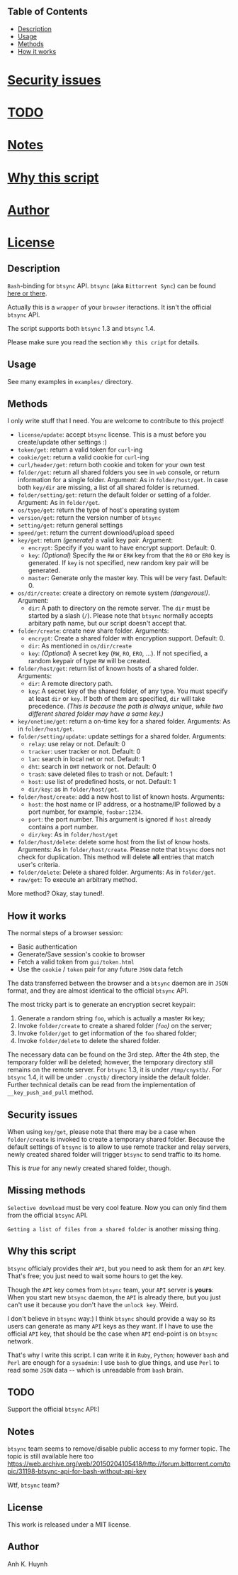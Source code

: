 ## Table of Contents

* [Description](#description)
* [Usage](#usage)
* [Methods](#methods)
* [How it works](#how-it-works)
# [Security issues](#security-issues)
# [TODO](#todo)
# [Notes](#notes)
# [Why this script](#why-this-script)
# [Author](#author)
# [License](#license)

## Description

`Bash`-binding for `btsync` API.
`btsync` (aka `Bittorrent Sync`) can be found [here or there].

Actually this is a `wrapper` of your `browser` iteractions.
It isn't the official `btsync` API.

The script supports both `btsync` 1.3 and `btsync` 1.4.

Please make sure you read the section `Why this cript` for details.

## Usage

See many examples in `examples/` directory.

## Methods

I only write stuff that I need.
You are welcome to contribute to this project!

* `license/update`: accept `btsync` license. This is a must before
  you create/update other settings :)
* `token/get`: return a valid token for `curl`-ing
* `cookie/get`: return a valid cookie for `curl`-ing
* `curl/header/get`: return both cookie and token for your own test
* `folder/get`: return all shared folders you see in `web` console,
  or return information for a single folder.
  Argument: As in `folder/host/get`. In case both `key/dir` are missing,
  a list of all shared folder is returned.
* `folder/setting/get`: return the default folder or setting of a folder.
  Argument: As in `folder/get`.
* `os/type/get`: return the type of host's operating system
* `version/get`: return the version number of `btsync`
* `setting/get`: return general settings
* `speed/get`: return the current download/upload speed
* `key/get`: return _(generate)_ a valid key pair.
  Argument:
  * `encrypt`:
      Specify if you want to have encrypt support. Default: 0.
  * `key`: _(Optional)_
      Specify the `RW` or `ERW` key from that the `RO` or `ERO` key
      is generated. If `key` is not specified, new random key pair
      will be generated.
  * `master`: Generate only the master key. This will be very fast.
      Default: 0.
* `os/dir/create`: create a directory on remote system _(dangerous!)_.
  Argument:
  * `dir`: A path to directory on the remote server. The `dir` must be
    started by a slash (`/`). Please note that `btsync` normally accepts
    arbitary path name, but our script doesn't accept that.
* `folder/create`: create new share folder. Arguments:
  * `encrypt`: Create a shared folder with encryption support. Default: 0.
  * `dir`: As mentioned in `os/dir/create`
  * `key`: _(Optional)_
    A secret key (`RW`, `RO`, `ERO`, ...). If not specified,
    a random keypair of type `RW` will be created.
* `folder/host/get`: return list of known hosts of a shared folder.
  Arguments:
  * `dir`: A remote directory path.
  * `key`: A secret key of the shared folder, of any type.
  You must specify at least `dir` or `key`. If both of them are specified,
  `dir` will take precedence. _(This is because the path is always unique,
  while two different shared folder may have a same key.)_
* `key/onetime/get`: return a on-time key for a shared folder. Arguments:
  As in `folder/host/get`.
* `folder/setting/update`: update settings for a shared folder. Arguments:
  * `relay`: use relay or not. Default: 0
  * `tracker`: user tracker or not. Default: 0
  * `lan`: search in local net or not. Default: 1
  * `dht`: search in `DHT` network or not. Default: 0
  * `trash`: save deleted files to trash or not. Default: 1
  * `host`: use list of predefined hosts, or not. Default: 1
  * `dir/key`: as in `folder/host/get`.
* `folder/host/create`: add a new host to list of known hosts.
  Arguments:
  * `host`: the host name or IP address, or a hostname/IP followed by a port
    number, for example, `foobar:1234`.
  * `port`: the port number. This argument is ignored if `host` already
    contains a port number.
  * `dir/key`: As in `folder/host/get`
* `folder/host/delete`: delete some host from the list of know hosts.
  Arguments: As in `folder/host/create`. Please note that `btsync` does
  not check for duplication. This method will delete **all** entries
  that match user's criteria.
* `folder/delete`: Delete a shared folder. Arguments: As in `folder/get`.
* `raw/get`: To execute an arbitrary method.

More method? Okay, stay tuned!.

## How it works

The normal steps of a browser session:

* Basic authentication
* Generate/Save session's cookie to browser
* Fetch a valid token from `gui/token.html`
* Use the `cookie` / `token` pair for any future `JSON` data fetch

The data transferred between the browser and a `btsync` daemon are
in `JSON` format, and they are almost identical to the official `btsync` API.

The most tricky part is to generate an encryption secret keypair:

1. Generate a random string `foo`, which is actually a master `RW` key;
2. Invoke `folder/create` to create a shared folder _(`foo`)_ on the server;
3. Invoke `folder/get` to get information of the `foo` shared folder;
4. Invoke `folder/delete` to delete the shared folder.

The necessary data can be found on the 3rd step. After the 4th step,
the temporary folder will be deleted; however, the temporary directory
still remains on the remote server. For `btsync` 1.3, it is under
`/tmp/cnystb/`. For `btsync` 1.4, it will be under `.cnystb/` directory
inside the default folder. Further technical details can be read from
the implementation of `__key_push_and_pull` method.

## Security issues

When using `key/get`, please note that there may be a case when
`folder/create` is invoked to create a temporary shared folder.
Because the default settings of `btsync` is to allow to use remote
tracker and relay servers, newly created shared folder will trigger
`btsync` to send traffic to its home.

This is *true* for any newly created shared folder, though.

## Missing methods

`Selective download` must be very cool feature. Now you can only find
them from the official `btsync` API.

`Getting a list of files from a shared folder` is another missing thing.

## Why this script

`btsync` officialy provides their `API`, but you need to ask them for
an `API` key. That's free; you just need to wait some hours to get the key.

Though the `API` key comes from `btsync` team, your `API` server is
**yours**: When you start new `btsync` daemon, the `API` is already there,
but you just can't use it because you don't have the `unlock key`. Weird.

I don't believe in `btsync` way:) I think `btsync` should provide a way
so its users can generate as many `API` keys as they want. If I have to
use the official `API` key, that should be the case when `API` end-point
is on `btsync` network.

That's why I write this script. I can write it in `Ruby`, `Python`;
however `bash` and `Perl` are enough for a `sysadmin`: I use `bash` to glue
things, and use `Perl` to read some `JSON` data -- which is unreadable
from `bash` brain.

## TODO

Support the official `btsync` API:)

## Notes

`btsync` team seems to remove/disable public access to my former topic.
The topic is still available here too
  https://web.archive.org/web/20150204105418/http://forum.bittorrent.com/topic/31198-btsync-api-for-bash-without-api-key

Wtf, `btsync` team?

## License

This work is released under a MIT license.

## Author

Anh K. Huynh

[here or there]: http://www.bittorrent.com/sync/downloads
